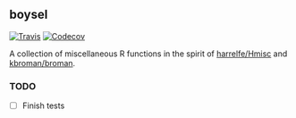 ## boysel


[![Travis](https://img.shields.io/travis/sboysel/boysel.svg?style=flat-square)](https://travis-ci.org/sboysel/boysel)
[![Codecov](https://img.shields.io/codecov/c/github/sboysel/boysel.svg?style=flat-square)](https://codecov.io/gh/sboysel/boysel)

A collection of miscellaneous R functions in the spirit of
[harrelfe/Hmisc](https://github.com/harrelfe/Hmisc) and
[kbroman/broman](https://github.com/kbroman/broman).

### TODO

- [ ] Finish tests
